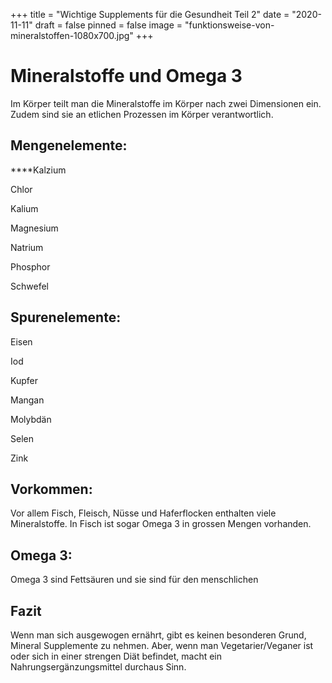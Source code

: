 +++
title = "Wichtige Supplements für die Gesundheit Teil 2"
date = "2020-11-11"
draft = false
pinned = false
image = "funktionsweise-von-mineralstoffen-1080x700.jpg"
+++
# **Mineralstoffe und Omega 3**

Im Körper teilt man die Mineralstoffe im Körper nach zwei Dimensionen ein. Zudem sind sie an etlichen Prozessen im Körper verantwortlich.

## **Mengenelemente:**

**[](https://de.wikipedia.org/wiki/Calcium "Calcium")**Kalzium 

Chlor [](https://de.wikipedia.org/wiki/Kalium "Kalium")

Kalium 

[](https://de.wikipedia.org/wiki/Magnesium "Magnesium")Magnesium 

[](https://de.wikipedia.org/wiki/Natrium "Natrium")Natrium 

[](https://de.wikipedia.org/wiki/Phosphor "Phosphor")Phosphor[](https://de.wikipedia.org/wiki/Chlor "Chlor")

[](https://de.wikipedia.org/wiki/Schwefel "Schwefel")Schwefel

## **Spurenelemente:**

Eisen

Iod

Kupfer

Mangan

Molybdän

Selen

Zink

## Vorkommen:

Vor allem Fisch, Fleisch, Nüsse und Haferflocken enthalten viele Mineralstoffe. In Fisch ist sogar Omega 3 in grossen Mengen vorhanden.

## Omega 3:

Omega 3 sind Fettsäuren und sie sind für den menschlichen







## **Fazit**

Wenn man sich ausgewogen ernährt, gibt es keinen besonderen Grund, Mineral Supplemente zu nehmen. Aber, wenn man Vegetarier/Veganer ist oder sich in einer strengen Diät befindet, macht ein Nahrungsergänzungsmittel durchaus Sinn.